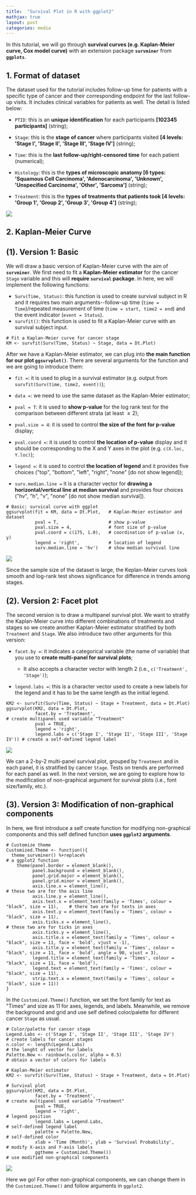 ```yaml
---
title:  "Survival Plot in R with ggplot2"
mathjax: true
layout: post
categories: media
---
```


In this tutorial, we will go through **survival curves (e.g. Kaplan-Meier curve, Cox model curve)** with an extension package **`survminer`** from **`ggplots`**.

## 1. Format of dataset
The dataset used for the tutorial includes follow-up time for patients with a specific type of cancer and their corresponding endpoint for the last follow-up visits. It includes clinical variables for patients as well. The detail is listed below:

-   `PTID`: this is an **unique identification** for each participants **[102345 participants]** (string);

-   `Stage`: this is the **stage of cancer** where participants visited **[4 levels: 'Stage I', 'Stage II', 'Stage III', 'Stage IV']** (string);

-   `Time`: this is the **last follow-up/right-censored time** for each patient (numerical);

-   `Histology`: this is the **types of microscopic anatomy [6 types: 'Squamous Cell Carcinoma', 'Adenocarcinoma', 'Unknown', 'Unspecified Carcinoma', 'Other', 'Sarcoma']** (string);

-   `Treatment`: this is the **types of treatments that patients took [4 levels: 'Group 1', 'Group 2', 'Group 3', 'Group 4']** (string);

![](https://raw.githubusercontent.com/YzwIsALaity/Survival-Plot-Tutorial-in-R/cdd019f687706b20a49d042677ca253cd0db7cde/Dataset%20Table.png)

## 2. Kaplan-Meier Curve
## (1). Version 1: Basic
We will draw a basic version of Kaplan-Meier curve with the aim of **`survminer`**. We first need to fit a **Kaplan-Meier estimator** for the cancer `Stage` variable and this will **require `survival` package**. In here, we will implement the following functions:

-   `Surv(Time, Status)`: this function is used to create survival subject in R and it requires two main arguments--follow-up time (`time = Time`)/repeated measurement of time (`time = start, time2 = end`) and the event indicator (`event = Status`).
-   `survfit()`: this function is used to fit a Kaplan-Meier curve with an survival subject input.

```
# Fit a Kaplan-Meier curve for cancer stage
KM <- survfit(Surv(Time, Status) ~ Stage, data = Dt.Plot)
```

After we have a Kaplan-Meier estimator, we can plug into **the main function for our plot `ggsurvplot()`**. There are several arguments for the function and we are going to introduce them:

-   `fit =`: it is used to plug in a survival estimator (e.g. output from `survfit(Surv(time, time2, event))`);

-   `data =`: we need to use the same dataset as the Kaplan-Meier estimator;

-   `pval = T`: it is used to **show p-value** for the log rank test for the comparison between different strata (at least $\geq 2$);

-   `pval.size = 4`: it is used to control **the size of the font for p-value** display;

-   `pval.coord =`: it is used to control **the location of p-value** display and it should be corresponding to the X and Y axes in the plot (e.g. `c(X.loc, Y.loc)`);

-   `legend =`: it is used to control **the location of legend** and it provides five choices ("top", "bottom", "left", "right", "none" [do not show legend]);

-   `surv.median.line =` it is a character vector for **drawing a horizontal/vertical line at median survival** and provides four choices ("hv", "h", "v", "none" [do not show median survival]).

```
# Basic: survical curve with ggplot
ggsurvplot(fit = KM, data = Dt.Plot,   # Kaplan-Meier estimator and dataset               
           pval = T,                   # show p-value
           pval.size = 4,              # font size of p-value
           pval.coord = c(175, 1.0),   # coordination of p-value (x, y)
           legend = 'right',           # location of legend
           surv.median.line = 'hv')    # show median survival line 
```

![](https://raw.githubusercontent.com/YzwIsALaity/Survival-Plot-Tutorial-in-R/d7afc4c734d6dd42cc2ea63bd52ff43ca5c127de/Version%201.jpg)

Since the sample size of the dataset is large, the Keplan-Meier curves look smooth and log-rank test shows significance for difference in trends among stages.

## (2). Version 2: Facet plot
The second version is to draw a multipanel survival plot. We want to stratify the Kaplan-Meier curve into different combinations of treatments and stages so we create another Kaplan-Meier estimator stratified by both `Treatment` and `Stage`. We also introduce two other arguments for this version:

-   `facet.by =`: it indicates a categorical variable (the name of variable) that you use to **create multi-panel for survival plots**;

    +   It also accepts a character vector with length 2 (i.e., `c('Treatment', 'Stage')`);
    
-   `legend.labs =`: this is a character vector used to create a new labels for the legend and it has to be the same length as the initial legend.

```
KM2 <- survfit(Surv(Time, Status) ~ Stage + Treatment, data = Dt.Plot)
ggsurvplot(KM2, data = Dt.Plot, 
           facet.by = 'Treatment',                                          # create multipanel used variable "Treatment"
           pval = TRUE, 
           legend = 'right', 
           legend.labs = c('Stage I', 'Stage II', 'Stage III', 'Stage IV')) # create a self-defined legend label
```

![](https://raw.githubusercontent.com/YzwIsALaity/Survival-Plot-Tutorial-in-R/d7afc4c734d6dd42cc2ea63bd52ff43ca5c127de/Version%202.jpg)

We can a 2-by-2 multi-panel survival plot, grouped by `Treatment` and in each panel, it is stratified by cancer `Stage`. Tests on trends are performed for each panel as well. In the next version, we are going to explore how to the modification of non-graphical argument for survival plots (i.e., font size/family, etc.).

## (3). Version 3: Modification of non-graphical components

In here, we first introduce a self create function for modifying non-graphical components and this self defined function **uses `ggplot2` arguments**.

```
# Customize theme
Customized.Theme <- function(){
  theme_survminer() %+replace%                                        # a ggplot2 function 
    theme(panel.border = element_blank(),
          panel.background = element_blank(),                    
          panel.grid.major = element_blank(), 
          panel.grid.minor = element_blank(), 
          axis.line.x = element_line(),                               # these two are for the axis line
          axis.line.y = element_line(),
          axis.text.x = element_text(family = 'Times', colour = "black", size = 11),    # there two are for texts in axes
          axis.text.y = element_text(family = 'Times', colour = "black", size = 11),
          axis.ticks.x = element_line(),                              # these two are for ticks in axes
          axis.ticks.y = element_line(),
          axis.title.x = element_text(family = 'Times', colour = "black", size = 11, face = 'bold', vjust = -1),                              
          axis.title.y = element_text(family = 'Times', colour = "black", size = 11, face = 'bold', angle = 90, vjust = 3),
          legend.title = element_text(family = 'Times', colour = "black", size = 11, face = 'bold'),
          legend.text = element_text(family = 'Times', colour = "black", size = 11),
          strip.text.x = element_text(family = 'Times', colour = "black", size = 11))
}
```

In the `Customized.Theme()` function, we set the font family for text as "Times" and size as 11 for axes, legends, and labels. Meanwhile, we remove the background and grid and use self defined color/palette for different cancer `Stage` as usual.

```
# Color/palette for cancer stage
Legend.Labs <- c('Stage I', 'Stage II', 'Stage III', 'Stage IV')            # create labels for cancer stages
n.color <- length(Legend.Labs)                                              # the lenght of vector for labels
Palette.New <- rainbow(n.color, alpha = 0.5)                                # obtain a vector of colors for labels

# Kaplan-Meier estimator
KM2 <- survfit(Surv(Time, Status) ~ Stage + Treatment, data = Dt.Plot)    

# Survival plot
ggsurvplot(KM2, data = Dt.Plot, 
           facet.by = 'Treatment',                                          # create multipanel used variable "Treatment"
           pval = TRUE, 
           legend = 'right',                                                # legend position
           legend.labs = Legend.Labs,                                       # self-defined legend label
           palette = Palette.New,                                           # self-defined color
           xlab = 'Time (Month)', ylab = 'Survival Probability',            # modify X-axis and Y-axis labels
           ggtheme = Customized.Theme())                                    # use modified non-graphical components
```

![](https://raw.githubusercontent.com/YzwIsALaity/Survival-Plot-Tutorial-in-R/d7afc4c734d6dd42cc2ea63bd52ff43ca5c127de/Version%203.jpg)

Here we go! For other non-graphical components, we can change them in the `Customized.Theme()` and follow arguments in `ggplot2`.
